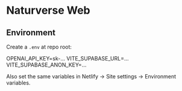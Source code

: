 # Naturverse Web

## Environment

Create a `.env` at repo root:

OPENAI_API_KEY=sk-…
VITE_SUPABASE_URL=…
VITE_SUPABASE_ANON_KEY=…

Also set the same variables in Netlify → Site settings → Environment variables.
